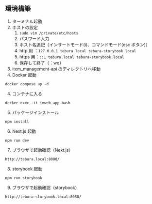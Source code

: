 ## 環境構築

1. ターミナル起動
2. ホストの設定
   1. `sudo vim /private/etc/hosts`
   2. パスワード入力
   3. ホスト名追記（インサートモード(i)、コマンドモード(esc ボタン)）
   4. http 用 ：`127.0.0.1 tebura.local tebura-storybook.local`
   5. https 用：`::1 tebura.local tebura-storybook.local`
   6. 保存して終了（：wq）
3. item_management-api のディレクトリへ移動
4. Docker 起動

```
docker compose up -d
```

4. コンテナに入る

```
docker exec -it imweb_app bash
```

5. パッケージインストール

```
npm install
```

6. Next.js 起動

```
npm run dev
```

7. ブラウザで起動確認（Next.js）

```
http://tebura.local:8080/
```

8. storybook 起動

```
npm run storybook
```

9. ブラウザで起動確認（storybook）

```
http://tebura-storybook.local:8080/
```

